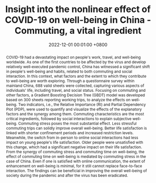 ---
title:          Insight into the nonlinear effect of COVID-19 on well-being in China - Commuting, a vital ingredient
date:           2022-12-01 00:01:00 +0800
selected:       true
pub:            "Journal of Transport & Health"
pub_date:       "2022"
abstract: >-
  COVID-19 had a devastating impact on people's work, travel, and well-being worldwide. As one of the first countries to be affected by the virus and develop relatively well-executed pandemic control, China has witnessed a significant shift in people's well-being and habits, related to both commuting and social interaction. In this context, what factors and the extent to which they contribute to well-being are worth exploring. Through a questionnaire survey within mainland China, 688 valid sheets were collected, capturing various aspects of individuals' life, including travel, and social status. Focusing on commuting and other factors, a Gradient Boosting Decision Tree (GBDT) model was developed based on 300 sheets reporting working trips, to analyze the effects on well-being. Two indicators, i.e., the Relative Importance (RI) and Partial Dependency Plot (PDP), were used to quantify and visualize the effects of the explanatory factors and the synergy among them. Commuting characteristics are the most critical ingredients, followed by social interactions to explain subjective well-being. Commuting stress poses the most substantial effect. Less stressful commuting trips can solidly improve overall well-being. Better life satisfaction is linked with shorter confinement periods and increased restriction levels. Meanwhile, the switch from in-person to online social interactions had less impact on young people's life satisfaction. Older people were unsatisfied with this change, which had a significant negative impact on their life satisfaction. From the synergy of commuting stress and commuting time on well-being, the effect of commuting time on well-being is mediated by commuting stress in the case of China. Even if one is satisfied with online communication, the extent of enhancement on well-being is minimal, for it still cannot replace face-to-face interaction. The findings can be beneficial in improving the overall well-being of society during the pandemic and after the virus has been eradicated.

cover:          assets/images/covers/cover1.png
authors:
- Yinan Dong
- Yilin Sun
- E Owen D Waygood
- Bobin Wang
- Pei Huang
- Hamed Naseri
links:
  Paper: https://www.sciencedirect.com/science/article/pii/S2214140522001980
---